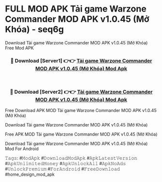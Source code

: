 # FULL MOD APK Tải game Warzone Commander MOD APK v1.0.45 (Mở Khóa) - seq6g
Download Tải game Warzone Commander MOD APK v1.0.45 (Mở Khóa) Free Mod APK

<div align="center">
<h3>🔴 Download [Server1] 👉👉 <a href="https://apk-comot.site?title=Tải_game_Warzone_Commander_MOD_APK_v1.0.45_(Mở_Khóa)">Tải game Warzone Commander MOD APK v1.0.45 (Mở Khóa) Mod Apk</a></h3><br>

<h3>🔴 Download [Server2] 👉👉 <a href="https://apk-comot.site?title=Tải_game_Warzone_Commander_MOD_APK_v1.0.45_(Mở_Khóa)">Tải game Warzone Commander MOD APK v1.0.45 (Mở Khóa) Mod Apk</a></h3>
</div>


Free Download APK MOD Tải game Warzone Commander MOD APK v1.0.45 (Mở Khóa)

Download Tải game Warzone Commander MOD APK v1.0.45 (Mở Khóa) 

Free APK MOD Tải game Warzone Commander MOD APK v1.0.45 (Mở Khóa) 

Download Tải game Warzone Commander MOD APK v1.0.45 (Mở Khóa) Mod For Android

𝚃𝚊𝚐𝚜: #𝙼𝚘𝚍𝙰𝚙𝚔 #𝙳𝚘𝚠𝚗𝚕𝚘𝚊𝚍𝙼𝚘𝚍𝙰𝚙𝚔 #𝙰𝚙𝚔𝙻𝚊𝚝𝚎𝚜𝚝𝚅𝚎𝚛𝚜𝚒𝚘𝚗 #𝙰𝚙𝚔𝚄𝚗𝚕𝚒𝚖𝚒𝚝𝚎𝚍𝙼𝚘𝚗𝚎𝚢 #𝙰𝚙𝚔𝚄𝚗𝚕𝚘𝚌𝚔𝙰𝚕𝚕 #𝙰𝚙𝚔𝙽𝚘𝙰𝚍𝚜 #𝚄𝚗𝚕𝚘𝚌𝚔𝙿𝚛𝚎𝚖𝚒𝚞𝚖 #𝙵𝚘𝚛𝙰𝚗𝚍𝚛𝚘𝚒𝚍 #𝙵𝚛𝚎𝚎𝙳𝚘𝚠𝚗𝚕𝚘𝚊𝚍 #home_design_mod_apk
